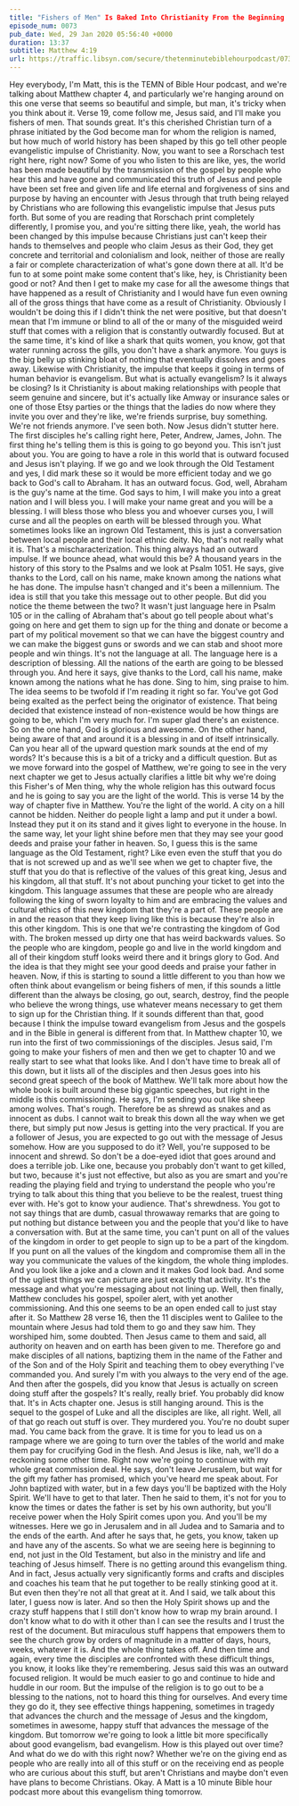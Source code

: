 ```yaml
---
title: "Fishers of Men" Is Baked Into Christianity From the Beginning
episode_num: 0073
pub_date: Wed, 29 Jan 2020 05:56:40 +0000
duration: 13:37
subtitle: Matthew 4:19
url: https://traffic.libsyn.com/secure/thetenminutebiblehourpodcast/073_-_Final.mp3
---
```


 Hey everybody, I'm Matt, this is the TEMN of Bible Hour podcast, and we're talking about Matthew chapter 4, and particularly we're hanging around on this one verse that seems so beautiful and simple, but man, it's tricky when you think about it. Verse 19, come follow me, Jesus said, and I'll make you fishers of men. That sounds great. It's this cherished Christian turn of a phrase initiated by the God become man for whom the religion is named, but how much of world history has been shaped by this go tell other people evangelistic impulse of Christianity. Now, you want to see a Rorschach test right here, right now? Some of you who listen to this are like, yes, the world has been made beautiful by the transmission of the gospel by people who hear this and have gone and communicated this truth of Jesus and people have been set free and given life and life eternal and forgiveness of sins and purpose by having an encounter with Jesus through that truth being relayed by Christians who are following this evangelistic impulse that Jesus puts forth. But some of you are reading that Rorschach print completely differently, I promise you, and you're sitting there like, yeah, the world has been changed by this impulse because Christians just can't keep their hands to themselves and people who claim Jesus as their God, they get concrete and territorial and colonialism and look, neither of those are really a fair or complete characterization of what's gone down there at all. It'd be fun to at some point make some content that's like, hey, is Christianity been good or not? And then I get to make my case for all the awesome things that have happened as a result of Christianity and I would have fun even owning all of the gross things that have come as a result of Christianity. Obviously I wouldn't be doing this if I didn't think the net were positive, but that doesn't mean that I'm immune or blind to all of the or many of the misguided weird stuff that comes with a religion that is constantly outwardly focused. But at the same time, it's kind of like a shark that quits women, you know, got that water running across the gills, you don't have a shark anymore. You guys is the big belly up stinking bloat of nothing that eventually dissolves and goes away. Likewise with Christianity, the impulse that keeps it going in terms of human behavior is evangelism. But what is actually evangelism? Is it always be closing? Is it Christianity is about making relationships with people that seem genuine and sincere, but it's actually like Amway or insurance sales or one of those Etsy parties or the things that the ladies do now where they invite you over and they're like, we're friends surprise, buy something. We're not friends anymore. I've seen both. Now Jesus didn't stutter here. The first disciples he's calling right here, Peter, Andrew, James, John. The first thing he's telling them is this is going to go beyond you. This isn't just about you. You are going to have a role in this world that is outward focused and Jesus isn't playing. If we go and we look through the Old Testament and yes, I did mark these so it would be more efficient today and we go back to God's call to Abraham. It has an outward focus. God, well, Abraham is the guy's name at the time. God says to him, I will make you into a great nation and I will bless you. I will make your name great and you will be a blessing. I will bless those who bless you and whoever curses you, I will curse and all the peoples on earth will be blessed through you. What sometimes looks like an ingrown Old Testament, this is just a conversation between local people and their local ethnic deity. No, that's not really what it is. That's a mischaracterization. This thing always had an outward impulse. If we bounce ahead, what would this be? A thousand years in the history of this story to the Psalms and we look at Psalm 1051. He says, give thanks to the Lord, call on his name, make known among the nations what he has done. The impulse hasn't changed and it's been a millennium. The idea is still that you take this message out to other people. But did you notice the theme between the two? It wasn't just language here in Psalm 105 or in the calling of Abraham that's about go tell people about what's going on here and get them to sign up for the thing and donate or become a part of my political movement so that we can have the biggest country and we can make the biggest guns or swords and we can stab and shoot more people and win things. It's not the language at all. The language here is a description of blessing. All the nations of the earth are going to be blessed through you. And here it says, give thanks to the Lord, call his name, make known among the nations what he has done. Sing to him, sing praise to him. The idea seems to be twofold if I'm reading it right so far. You've got God being exalted as the perfect being the originator of existence. That being decided that existence instead of non-existence would be how things are going to be, which I'm very much for. I'm super glad there's an existence. So on the one hand, God is glorious and awesome. On the other hand, being aware of that and around it is a blessing in and of itself intrinsically. Can you hear all of the upward question mark sounds at the end of my words? It's because this is a bit of a tricky and a difficult question. But as we move forward into the gospel of Matthew, we're going to see in the very next chapter we get to Jesus actually clarifies a little bit why we're doing this Fisher's of Men thing, why the whole religion has this outward focus and he is going to say you are the light of the world. This is verse 14 by the way of chapter five in Matthew. You're the light of the world. A city on a hill cannot be hidden. Neither do people light a lamp and put it under a bowl. Instead they put it on its stand and it gives light to everyone in the house. In the same way, let your light shine before men that they may see your good deeds and praise your father in heaven. So, I guess this is the same language as the Old Testament, right? Like even even the stuff that you do that is not screwed up and as we'll see when we get to chapter five, the stuff that you do that is reflective of the values of this great king, Jesus and his kingdom, all that stuff. It's not about punching your ticket to get into the kingdom. This language assumes that these are people who are already following the king of sworn loyalty to him and are embracing the values and cultural ethics of this new kingdom that they're a part of. These people are in and the reason that they keep living like this is because they're also in this other kingdom. This is one that we're contrasting the kingdom of God with. The broken messed up dirty one that has weird backwards values. So the people who are kingdom, people go and live in the world kingdom and all of their kingdom stuff looks weird there and it brings glory to God. And the idea is that they might see your good deeds and praise your father in heaven. Now, if this is starting to sound a little different to you than how we often think about evangelism or being fishers of men, if this sounds a little different than the always be closing, go out, search, destroy, find the people who believe the wrong things, use whatever means necessary to get them to sign up for the Christian thing. If it sounds different than that, good because I think the impulse toward evangelism from Jesus and the gospels and in the Bible in general is different from that. In Matthew chapter 10, we run into the first of two commissionings of the disciples. Jesus said, I'm going to make your fishers of men and then we get to chapter 10 and we really start to see what that looks like. And I don't have time to break all of this down, but it lists all of the disciples and then Jesus goes into his second great speech of the book of Matthew. We'll talk more about how the whole book is built around these big gigantic speeches, but right in the middle is this commissioning. He says, I'm sending you out like sheep among wolves. That's rough. Therefore be as shrewd as snakes and as innocent as dubs. I cannot wait to break this down all the way when we get there, but simply put now Jesus is getting into the very practical. If you are a follower of Jesus, you are expected to go out with the message of Jesus somehow. How are you supposed to do it? Well, you're supposed to be innocent and shrewd. So don't be a doe-eyed idiot that goes around and does a terrible job. Like one, because you probably don't want to get killed, but two, because it's just not effective, but also as you are smart and you're reading the playing field and trying to understand the people who you're trying to talk about this thing that you believe to be the realest, truest thing ever with. He's got to know your audience. That's shrewdness. You got to not say things that are dumb, casual throwaway remarks that are going to put nothing but distance between you and the people that you'd like to have a conversation with. But at the same time, you can't punt on all of the values of the kingdom in order to get people to sign up to be a part of the kingdom. If you punt on all the values of the kingdom and compromise them all in the way you communicate the values of the kingdom, the whole thing implodes. And you look like a joke and a clown and it makes God look bad. And some of the ugliest things we can picture are just exactly that activity. It's the message and what you're messaging about not lining up. Well, then finally, Matthew concludes his gospel, spoiler alert, with yet another commissioning. And this one seems to be an open ended call to just stay after it. So Matthew 28 verse 16, then the 11 disciples went to Galilee to the mountain where Jesus had told them to go and they saw him. They worshiped him, some doubted. Then Jesus came to them and said, all authority on heaven and on earth has been given to me. Therefore go and make disciples of all nations, baptizing them in the name of the Father and of the Son and of the Holy Spirit and teaching them to obey everything I've commanded you. And surely I'm with you always to the very end of the age. And then after the gospels, did you know that Jesus is actually on screen doing stuff after the gospels? It's really, really brief. You probably did know that. It's in Acts chapter one. Jesus is still hanging around. This is the sequel to the gospel of Luke and all the disciples are like, all right. Well, all of that go reach out stuff is over. They murdered you. You're no doubt super mad. You came back from the grave. It is time for you to lead us on a rampage where we are going to turn over the tables of the world and make them pay for crucifying God in the flesh. And Jesus is like, nah, we'll do a reckoning some other time. Right now we're going to continue with my whole great commission deal. He says, don't leave Jerusalem, but wait for the gift my father has promised, which you've heard me speak about. For John baptized with water, but in a few days you'll be baptized with the Holy Spirit. We'll have to get to that later. Then he said to them, it's not for you to know the times or dates the father is set by his own authority, but you'll receive power when the Holy Spirit comes upon you. And you'll be my witnesses. Here we go in Jerusalem and in all Judea and to Samaria and to the ends of the earth. And after he says that, he gets, you know, taken up and have any of the ascents. So what we are seeing here is beginning to end, not just in the Old Testament, but also in the ministry and life and teaching of Jesus himself. There is no getting around this evangelism thing. And in fact, Jesus actually very significantly forms and crafts and disciples and coaches his team that he put together to be really stinking good at it. But even then they're not all that great at it. And I said, we talk about this later, I guess now is later. And so then the Holy Spirit shows up and the crazy stuff happens that I still don't know how to wrap my brain around. I don't know what to do with it other than I can see the results and I trust the rest of the document. But miraculous stuff happens that empowers them to see the church grow by orders of magnitude in a matter of days, hours, weeks, whatever it is. And the whole thing takes off. And then time and again, every time the disciples are confronted with these difficult things, you know, it looks like they're remembering. Jesus said this was an outward focused religion. It would be much easier to go and continue to hide and huddle in our room. But the impulse of the religion is to go out to be a blessing to the nations, not to hoard this thing for ourselves. And every time they go do it, they see effective things happening, sometimes in tragedy that advances the church and the message of Jesus and the kingdom, sometimes in awesome, happy stuff that advances the message of the kingdom. But tomorrow we're going to look a little bit more specifically about good evangelism, bad evangelism. How is this played out over time? And what do we do with this right now? Whether we're on the giving end as people who are really into all of this stuff or on the receiving end as people who are curious about this stuff, but aren't Christians and maybe don't even have plans to become Christians. Okay. A Matt is a 10 minute Bible hour podcast more about this evangelism thing tomorrow.
